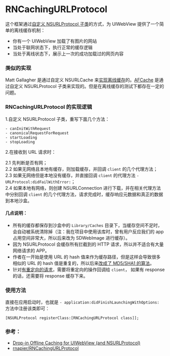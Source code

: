 # RNCachingURLProtocol


这个框架通过[自定义 NSURLProtocol 子类](https://github.com/ShannonChenCHN/iOSLevelingUp/tree/master/iOSTutorials/网络/NSURLProtocol)的方式，为 UIWebView 提供了一个简单的离线缓存机制：

- 你有一个 UIWebView 加载了有图片的网站
- 当处于联网状态下，执行正常的缓存逻辑
- 当处于离线状态下，展示上一次的成功加载过的网页内容

### 类似的实现
Matt Gallagher 是通过自定义 NSURLCache 来[实现离线缓存](http://cocoawithlove.com/2010/09/substituting-local-data-for-remote.html)的。[AFCache](https://github.com/artifacts/AFCache) 是通过自定义 NSURLProtocol 子类来实现的。但是在离线缓存的测试下都存在一定的问题。

### RNCachingURLProtocol 的实现逻辑

1.自定义 NSURLProtocol 子类，重写下面几个方法：

```
- canInitWithRequest
- canonicalRequestForRequest
- startLoading
- stopLoading
```

2.在接收到 URL 请求时：

2.1 先判断是否有网；  
2.2 如果无网络且本地有缓存，则加载缓存，并回调 `client` 的几个代理方法；       
2.3 如果无网络但是本地没有缓存，并直接回调 `client` 的代理方法 `- URLProtocol:didFailWithError:`；     
2.4 如果本地有网络，则创建 NSURLConnection 进行下载，并在相关代理方法中分别回调 `client` 的几个代理方法，请求完成时，缓存响应元数据和真正的数据到本地沙盒。

#### 几点说明：

- 所有的缓存都保存到沙盒中的 `Library/Caches` 目录下，当缓存空间不足时，会自动被系统清除掉（注：我在项目中使用该库时，曾有用户反应我们的 app 占用空间非常大，所以后来改为 SDWebImage 进行缓存）。
- 因为 NSURLProtocol 会缓存所有拦截到的 HTTP 请求，所以并不适合有大量网络请求的 APP。
- 作者在一开始是使用 URL 的 hash 值来作为缓存路径，但是这样会导致很多相似的 URL 的 hash 值是重复的，所以后来[改成了 MD5/SHA1 的算法](https://github.com/rnapier/RNCachingURLProtocol/pull/15)。
- 针对[有重定向的请求](https://github.com/rnapier/RNCachingURLProtocol/blob/master/RNCachingURLProtocol.m#L150)，需要将重定向的操作回调给 `client`， 如果有 response 的话，还需要将 response 缓存下来。

### 使用方法

直接在应用启动时，也就是 `- application:didFinishLaunchingWithOptions:` 方法中注册该类即可：

```
[NSURLProtocol registerClass:[RNCachingURLProtocol class]];
```


### 参考：
- [Drop-in Offline Caching for UIWebView (and NSURLProtocol)](http://robnapier.net/offline-uiwebview-nsurlprotocol)
- [rnapier/RNCachingURLProtocol](https://github.com/rnapier/RNCachingURLProtocol)
